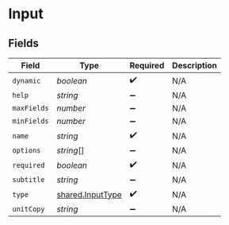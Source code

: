 # Input


## Fields

| Field                                                | Type                                                 | Required                                             | Description                                          |
| ---------------------------------------------------- | ---------------------------------------------------- | ---------------------------------------------------- | ---------------------------------------------------- |
| `dynamic`                                            | *boolean*                                            | :heavy_check_mark:                                   | N/A                                                  |
| `help`                                               | *string*                                             | :heavy_minus_sign:                                   | N/A                                                  |
| `maxFields`                                          | *number*                                             | :heavy_minus_sign:                                   | N/A                                                  |
| `minFields`                                          | *number*                                             | :heavy_minus_sign:                                   | N/A                                                  |
| `name`                                               | *string*                                             | :heavy_check_mark:                                   | N/A                                                  |
| `options`                                            | *string*[]                                           | :heavy_minus_sign:                                   | N/A                                                  |
| `required`                                           | *boolean*                                            | :heavy_check_mark:                                   | N/A                                                  |
| `subtitle`                                           | *string*                                             | :heavy_minus_sign:                                   | N/A                                                  |
| `type`                                               | [shared.InputType](../../models/shared/inputtype.md) | :heavy_check_mark:                                   | N/A                                                  |
| `unitCopy`                                           | *string*                                             | :heavy_minus_sign:                                   | N/A                                                  |